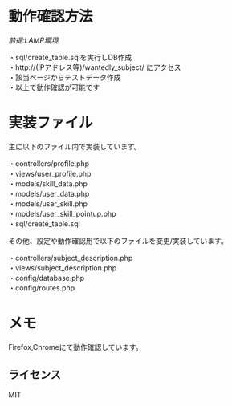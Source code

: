 ﻿# 動作確認方法
*前提:LAMP環境*

・sql/create_table.sqlを実行しDB作成  
・http://(IPアドレス等)/wantedly_subject/ にアクセス  
・該当ページからテストデータ作成  
・以上で動作確認が可能です  

# 実装ファイル
主に以下のファイル内で実装しています。

・controllers/profile.php  
・views/user_profile.php  
・models/skill_data.php  
・models/user_data.php  
・models/user_skill.php  
・models/user_skill_pointup.php  
・sql/create_table.sql  

その他、設定や動作確認用で以下のファイルを変更/実装しています。

・controllers/subject_description.php  
・views/subject_description.php  
・config/database.php  
・config/routes.php  

# メモ
Firefox,Chromeにて動作確認しています。

## ライセンス
MIT
